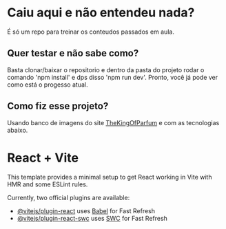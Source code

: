 # Caiu aqui e não entendeu nada?
É só um repo para treinar os conteudos passados em aula.

## Quer testar e não sabe como?
Basta clonar/baixar o repositorio e dentro da pasta do projeto rodar o comando 'npm install' e dps disso 'npm run dev'. Pronto, você já pode ver como está o progesso atual.

## Como fiz esse projeto?
Usando banco de imagens do site [TheKingOfParfum](https://www.thekingofparfums.com.br/lacrado/lattafa/) e com as tecnologias abaixo. 

# React + Vite

This template provides a minimal setup to get React working in Vite with HMR and some ESLint rules.

Currently, two official plugins are available:

- [@vitejs/plugin-react](https://github.com/vitejs/vite-plugin-react/blob/main/packages/plugin-react/README.md) uses [Babel](https://babeljs.io/) for Fast Refresh
- [@vitejs/plugin-react-swc](https://github.com/vitejs/vite-plugin-react-swc) uses [SWC](https://swc.rs/) for Fast Refresh
